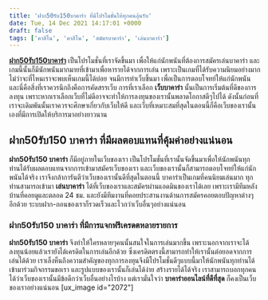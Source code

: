 ```yaml
---
title: 'ฝาก50รับ150บาคาร่า ที่มีโปรโมชั่นให้ทุกคนลุ้นรับ'
date: Tue, 14 Dec 2021 14:17:01 +0000
draft: false
tags: ['คาสิโน', 'คาสิโน', 'สมัครบาคาร่า', 'เล่นบาคาร่า']
---
```


**[ฝาก50รับ150บาคาร่า](/archives/)** เป็นโปรโมชั่นที่เราจัดขึ้นมา เพื่อให้แก่นักพนันที่ต้องการสมัครเล่นบาคาร่า และเกมนี้นั้นก็มีนักพนันมากมายที่เข้ามาเพื่อหารายได้จากการเล่น เพราะเป็นเกมที่ได้รับความนิยมอย่างมาก ไม่ว่าจะที่ไหนเราจะพบเห็นเกมนี้ได้บ่อย จนมีการทำเว็บขึ้นมา เพื่อเป็นการตอบโจทย์ให้แก่นักพนัน และนี่คือสิ่งที่เราควรนึกถึงคือการคัดสรรเว็บ การที่เราเลือก **เว็บบาคาร่า** นั้นเป็นการเริ่มต้นที่ดีของการลงทุน เพราะหากเราเลือกเว็บที่ไม่ดีอาจจะทำให้การลงทุนของเรานั้นพลาดโอกาสดีๆไปได้ ดังนั้นก่อนที่เราจะเดิมพันนั้นเราควรจะศึกษาเกี่ยวกับเว็บให้ดี และเว็บที่เหมาะสมที่สุดในตอนนี้ก็คือเว็บของเรานั้นเองที่มีการเปิดให้บริการมาอย่างยาวนาน

**ฝาก50รับ150 บาคาร่า ที่มีผลตอบแทนที่คุ้มค่าอย่างแน่นอน**
----------------------------------------------------------

**ฝาก50รับ150 บาคาร่า** ก็มีอยู่ภายในเว็บของเรา เป็นโปรโมชั่นที่เรานั้นจัดขึ้นมาเพื่อให้นักพนันทุกท่านได้รับผลตอบแทนจากการเข้ามาสมัครเว็บของเรา และเว็บของเรานั้นก็สามารถตอบโจทย์ให้แก่นักพนันได้จริง เราจึงกล้าการันตีว่าเว็บของเรานั้นดีที่สุดในตอนนี้ บาคาร่าเป็นเกมที่คนนิยมเล่นมาก ทุกท่านสามารถเข้ามา **เล่นบาคาร่า** ได้ที่เว็บของเราและสมัครผ่านแอดมินของเราได้เลย เพราะเรามีทีมหลังบ้านที่คอยดูและตลอด 24 ชม. และยังมีทีมงานที่คอยประสานงานด้านการสมัครคอยตอบปัญหาต่างๆอีกด้วย ระบบฝาก-ถอนของเราก็รวดเร็วและไวกว่าเว็บอื่นๆอย่างแน่นอน

### **ฝาก50รับ150 บาคาร่า ที่มีการแจกฟรีเครดตหลายรายการ**

**ฝาก50รับ150 บาคาร่า** จึงทำให้ใครหลายๆคนนั้นสนใจในการเล่นมากขึ้น เพราะนอกจากเราจะได้ลงทุนน้อยแล้วเรายังได้เครดิตในการเล่นอีกด้วย ซึ่งเครดิตตรงนี้สามารถทำให้เรานั้นต่อยอดจากการเล่นได้ด้วย เราเล็งห็นถึงความสำคัญของทุกการลงทุนจึงมีโปรโมชั่นดีๆแบบนี้มาให้นักพนันทุกท่านได้เข้ามาร่วมกิจกรรมขอเรา และรูปแบบของเรานั้นก็เล่นได้ง่าย สร้างรายได้ได้จริง เราสามารถบอกทุกคนได้ว่าเว็บของเรานั้นมีข้อดีกว่าเว็บอื่นอย่างไรบ้าง แต่เรามั่นใจว่า **บาคาร่าออนไลน์ที่ดีที่สุด** ก็คงเป็นเว็บของเราอย่างแน่นอน \[ux\_image id="2072"\]